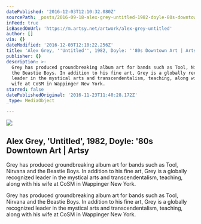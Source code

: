 ```yaml
---
datePublished: '2016-12-03T12:10:32.080Z'
sourcePath: _posts/2016-09-18-alex-grey-untitled-1982-doyle-80s-downtown-art-or-arts.md
inFeed: true
isBasedOnUrl: 'https://m.artsy.net/artwork/alex-grey-untitled'
author: []
via: {}
dateModified: '2016-12-03T12:10:22.256Z'
title: 'Alex Grey, ''Untitled'', 1982, Doyle: ''80s Downtown Art | Artsy'
publisher: {}
description: >-
  Grey has produced groundbreaking album art for bands such as Tool, Nirvana and
  the Beastie Boys. In addition to his fine art, Grey is a globally recognized
  leader in the mystical arts and transcendentalism, teaching, along with his
  wife at CoSM in Wappinger New York.
starred: false
datePublishedOriginal: '2016-11-23T11:40:28.172Z'
_type: MediaObject

---
```

<article style=""><img src="https://imgflo.herokuapp.com/graph/2b2431f8e7ba7b0/b11a7f866a57e31f4ff21a596ab4e854/noop.jpg?input=https%3A%2F%2Fd32dm0rphc51dk.cloudfront.net%2FHoIOfopr9xyHiZWlXo-wdA%2Fnormalized.jpg" /><h1>Alex Grey, 'Untitled', 1982, Doyle: '80s Downtown Art | Artsy</h1><p>Grey has produced groundbreaking album art for bands such as Tool, Nirvana and the Beastie Boys. In addition to his fine art, Grey is a globally recognized leader in the mystical arts and transcendentalism, teaching, along with his wife at CoSM in Wappinger New York.</p></article>

Grey has produced groundbreaking album art for bands such as Tool, Nirvana and the Beastie Boys. In addition to his fine art, Grey is a globally recognized leader in the mystical arts and transcendentalism, teaching, along with his wife at CoSM in Wappinger New York.